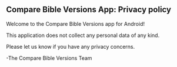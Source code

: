 ## Compare Bible Versions App: Privacy policy

Welcome to the Compare Bible Versions app for Android!

This application does not collect any personal data of any kind.

Please let us know if you have any privacy concerns.

-The Compare Bible Versions Team
